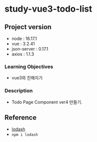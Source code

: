# study-vue3-todo-list

## Project version

- node : 16.17.1
- vue : 3.2.41
- json-server : 0.17.1
- axios : 1.1.3

### Learning Objectives

- vue3와 친해지기

### Description

- Todo Page Component ver4 만들기.


## Reference

- [lodash](https://www.npmjs.com/package/lodash)
- `npm i lodash`
